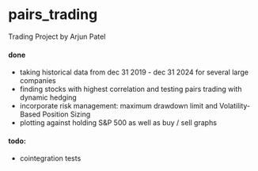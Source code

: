 # pairs_trading

Trading Project by Arjun Patel

#### done
- taking historical data from dec 31 2019 - dec 31 2024 for several large companies
- finding stocks with highest correlation and testing pairs trading with dynamic hedging
- incorporate risk management: maximum drawdown limit and Volatility-Based Position Sizing
- plotting against holding S&P 500 as well as buy / sell graphs

#### todo: 
- cointegration tests